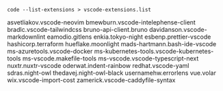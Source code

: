 `code --list-extensions > vscode-extensions.list`

asvetliakov.vscode-neovim
bmewburn.vscode-intelephense-client
bradlc.vscode-tailwindcss
bruno-api-client.bruno
davidanson.vscode-markdownlint
eamodio.gitlens
enkia.tokyo-night
esbenp.prettier-vscode
hashicorp.terraform
hueflake.moonlight
mads-hartmann.bash-ide-vscode
ms-azuretools.vscode-docker
ms-kubernetes-tools.vscode-kubernetes-tools
ms-vscode.makefile-tools
ms-vscode.vscode-typescript-next
nuxtr.nuxtr-vscode
oderwat.indent-rainbow
redhat.vscode-yaml
sdras.night-owl
thedavej.night-owl-black
usernamehw.errorlens
vue.volar
wix.vscode-import-cost
zamerick.vscode-caddyfile-syntax
